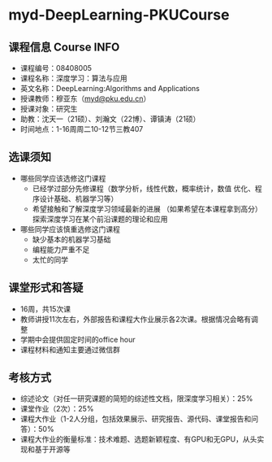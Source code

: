 # myd-DeepLearning-PKUCourse

## 课程信息 Course INFO
- 课程编号：08408005
- 课程名称：深度学习：算法与应用
- 英文名称：DeepLearning:Algorithms and Applications
- 授课教师：穆亚东（myd@pku.edu.cn）
- 授课对象：研究生
- 助教：沈天一（21硕）、刘瀚文（22博）、谭镇涛（21硕）
- 时间地点：1-16周周二10-12节三教407

## 选课须知
- 哪些同学应该选修这门课程
  - 已经学过部分先修课程（数学分析，线性代数，概率统计，数值
优化、程序设计基础、机器学习等）
  - 希望接触和了解深度学习领域最新的进展
（如果希望在本课程拿到高分）探索深度学习在某个前沿课题的理论和应用
- 哪些同学应该慎重选修这门课程
  - 缺少基本的机器学习基础
  - 编程能力严重不足
  - 太忙的同学

## 课堂形式和答疑
- 16周，共15次课
- 教师讲授11次左右，外部报告和课程大作业展示各2次课。根据情况会略有调整
- 学期中会提供固定时间的office hour
- 课程材料和通知主要通过微信群

## 考核方式
- 综述论文（对任一研究课题的简短的综述性文档，限深度学习相关）：25%
- 课堂作业（2次）：25%
- 课程大作业（1-2人分组，包括效果展示、研究报告、源代码、课堂报告和问答）：50%
- 课程大作业的衡量标准：技术难题、选题新颖程度、有GPU和无GPU，从头实现和基于开源等
